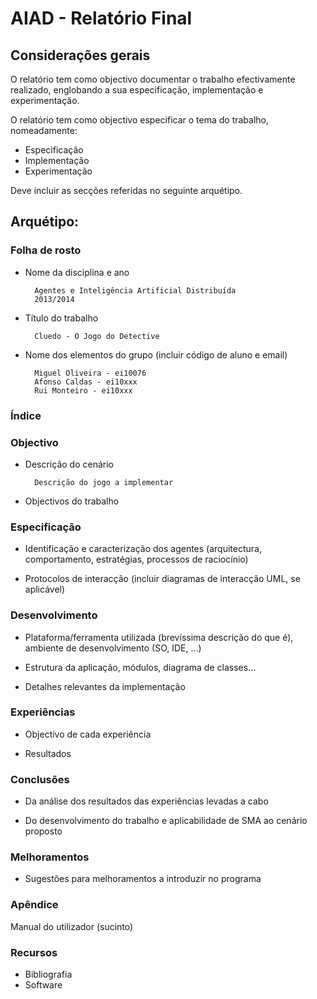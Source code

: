# AIAD - Relatório Final

## Considerações gerais

O relatório tem como objectivo documentar o trabalho efectivamente realizado, englobando a sua especificação, implementação e experimentação.

O relatório tem como objectivo especificar o tema do trabalho, nomeadamente:

* Especificação
* Implementação
* Experimentação

Deve incluir as secções referidas no seguinte arquétipo.

## Arquétipo:

### Folha de rosto

* Nome da disciplina e ano

		Agentes e Inteligência Artificial Distribuída 
		2013/2014
	
* Título do trabalho

		Cluedo - O Jogo do Detective

* Nome dos elementos do grupo (incluir código de aluno e email)

		Miguel Oliveira - ei10076
		Afonso Caldas - ei10xxx
		Rui Monteiro - ei10xxx


### Índice

### Objectivo

* Descrição do cenário

		Descrição do jogo a implementar

* Objectivos do trabalho

### Especificação

* Identificação e caracterização dos agentes (arquitectura, comportamento, estratégias, processos de raciocínio)

* Protocolos de interacção (incluir diagramas de interacção UML, se aplicável)

### Desenvolvimento

* Plataforma/ferramenta utilizada (brevíssima descrição do que é), ambiente de desenvolvimento (SO, IDE, ...)

* Estrutura da aplicação, módulos, diagrama de classes...

* Detalhes relevantes da implementação


### Experiências

* Objectivo de cada experiência

* Resultados

### Conclusões

* Da análise dos resultados das experiências levadas a cabo

* Do desenvolvimento do trabalho e aplicabilidade de SMA ao cenário proposto

### Melhoramentos

* Sugestões para melhoramentos a introduzir no programa

### Apêndice

Manual do utilizador (sucinto)

### Recursos

* Bibliografia
* Software